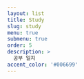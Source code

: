 ```yaml
---
layout: list
title: Study
slug: study
menu: true
submenu: true
order: 5
description: >
  공부 일지
accent_color: '#006699'
---
```

